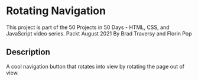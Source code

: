 # Rotating Navigation

This project is part of the 50 Projects in 50 Days - HTML, CSS, and JavaScript video series. Packt August 2021 By Brad Traversy and Florin Pop

## Description

A cool navigation button that rotates into view by rotating the page out of view.
